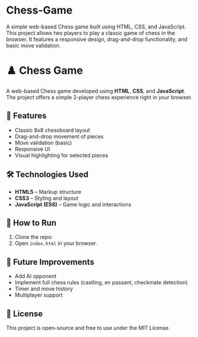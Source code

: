 # Chess-Game
A simple web-based Chess game built using HTML, CSS, and JavaScript. This project allows two players to play a classic game of chess in the browser. It features a responsive design, drag-and-drop functionality, and basic move validation.
# ♟️ Chess Game

A web-based Chess game developed using **HTML**, **CSS**, and **JavaScript**. The project offers a simple 2-player chess experience right in your browser.

## 🚀 Features

- Classic 8x8 chessboard layout
- Drag-and-drop movement of pieces
- Move validation (basic)
- Responsive UI
- Visual highlighting for selected pieces

## 🛠️ Technologies Used

- **HTML5** – Markup structure
- **CSS3** – Styling and layout
- **JavaScript (ES6)** – Game logic and interactions

## 📁 How to Run

1. Clone the repo:
2. Open `index.html` in your browser.

## 🎯 Future Improvements

- Add AI opponent
- Implement full chess rules (castling, en passant, checkmate detection)
- Timer and move history
- Multiplayer support

## 📜 License

This project is open-source and free to use under the MIT License.
